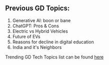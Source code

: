 ## Previous GD Topics:
1. Generative AI: boon or bane
2. ChatGPT: Pros & Cons
3. Electric vs Hybrid Vehicles
4. Future of EVs
5. Reasons for decline in digital education
6. India and it's Neighbors

Trending GD Tech Topics list can be found [here](https://www.groupdiscussionideas.com/technology-gd-topics-with-answers/)
